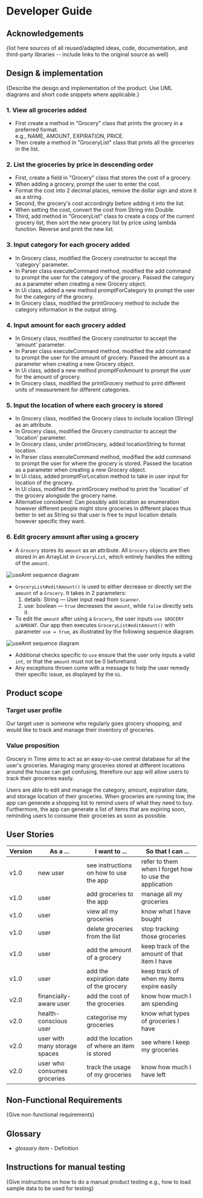 # Developer Guide

## Acknowledgements

{list here sources of all reused/adapted ideas, code, documentation, and third-party libraries -- include links to the original source as well}

## Design & implementation

{Describe the design and implementation of the product. Use UML diagrams and short code snippets where applicable.}
### 1. View all groceries added
   * First create a method in "Grocery" class that prints the grocery in a preferred format.\
     e.g., NAME, AMOUNT, EXPIRATION, PRICE.
   * Then create a method in "GroceryList" class that prints all the groceries in the list.


### 2. List the groceries by price in descending order
   * First, create a field in "Grocery" class that stores the cost of a grocery.
   * When adding a grocery, prompt the user to enter the cost.
   * Format the cost into 2 decimal places, remove the dollar sign and store it as a string.
   * Second, the grocery's cost accordingly before adding it into the list.
   * When setting the cost, convert the cost from String into Double.
   * Third, add method in "GroceryList" class to create a copy of the current grocery list, then sort the 
   new grocery list by price using lambda function. Reverse and print the new list.


### 3. Input category for each grocery added
   * In Grocery class, modified the Grocery constructor to accept the 'category' parameter.
   * In Parser class executeCommand method, modified the add command to prompt the user for the category of the grocery. Passed the category as a parameter when creating a new Grocery object.
   * In Ui class, added a new method promptForCategory to prompt the user for the category of the grocery.
   * In Grocery class, modified the printGrocery method to include the category information in the output string.


### 4. Input amount for each grocery added
   * In Grocery class, modified the Grocery constructor to accept the 'amount' parameter.
   * In Parser class executeCommand method, modified the add command to prompt the user for the amount of grocery. Passed the amount as a parameter when creating a new Grocery object.
   * In Ui class, added a new method promptForAmount to prompt the user for the amount of grocery.
   * In Grocery class, modified the printGrocery method to print different units of measurement for different categories.


### 5. Input the location of where each grocery is stored
   * In Grocery class, modified the Grocery class to include location (String) as an attribute.
   * In Grocery class, modified the Grocery constructor to accept the 'location' parameter.
   * In Grocery class, under printGrocery, added locationString to format location.
   * In Parser class executeCommand method, modified the add command to prompt the user for where the grocery is stored. Passed the location as a parameter when creating a new Grocery object.
   * In Ui class, added promptForLocation method to take in user input for location of the grocery.
   * In Ui class, modified the printGrocery method to print the 'location' of the grocery alongside the grocery name.
   * Alternative considered: Can possibly add location as enumeration however different people might store groceries in different places thus better to set as String so that user is free to input location details however specific they want.

### 6. Edit grocery amount after using a grocery
   * A `Grocery` stores its `amount` as an attribute. All `Grocery` objects are then stored in an ArrayList in `GroceryList`, which entirely handles the editing of the `amount`.

![useAmt sequence diagram](./diagrams/GroceryAmtGroceryList.puml)
   * `GroceryList#editAmount()` is used to either decrease or directly set the `amount` of a `Grocery`. It takes in 2 parameters:
      1. details: String — User input read from `Scanner`.
      2. use: boolean — `true` decreases the `amount`, while `false` directly sets it.
   * To edit the `amount` after using a `Grocery`, the user inputs `use GROCERY a/AMOUNT`. 
Our app then executes `GroceryList#editAmount()` with parameter `use = true`, as illustrated by the following sequence diagram.

![useAmt sequence diagram](./diagrams/useAmt.puml)
   * Additional checks specific to `use` ensure that the user only inputs a valid `int`, or that the `amount` must not be 0 beforehand.
   * Any exceptions thrown come with a message to help the user remedy their specific issue, as displayed by the `Ui`.


## Product scope
### Target user profile

Our target user is someone who regularly goes grocery shopping, and would like to track and manage their inventory of groceries.

### Value proposition

Grocery in Time aims to act as an easy-to-use central database for all the user's groceries. Managing many groceries stored at different locations around the house can get confusing,
therefore our app will allow users to track their groceries easily. 

Users are able to edit and manage the category, amount, expiration date, and storage location of their groceries.
When groceries are running low, the app can generate a shopping list to remind users of what they need to buy.
Furthermore, the app can generate a list of items that are expiring soon, reminding users to consume their groceries as soon as possible.

## User Stories

| Version | As a ...                      | I want to ...                               | So that I can ...                                      |
|---------|-------------------------------|---------------------------------------------|--------------------------------------------------------|
| v1.0    | new user                      | see instructions on how to use the app      | refer to them when I forget how to use the application |
| v1.0    | user                          | add groceries to the app                    | manage all my groceries                                |
| v1.0    | user                          | view all my groceries                       | know what I have bought                                |
| v1.0    | user                          | delete groceries from the list              | stop tracking those groceries                          |
| v1.0    | user                          | add the amount of a grocery                 | keep track of the amount of that item I have           |
| v1.0    | user                          | add the expiration date of the grocery      | keep track of when my items expire easily              |
| v2.0    | financially-aware user        | add the cost of the groceries               | know how much I am spending                            |
| v2.0    | health-conscious user         | categorise my groceries                     | know what types of groceries I have                    |
| v2.0    | user with many storage spaces | add the location of where an item is stored | see where I keep my groceries                          |
| v2.0    | user who consumes groceries   | track the usage of my groceries             | know how much I have left                              |

## Non-Functional Requirements

{Give non-functional requirements}

## Glossary

* *glossary item* - Definition

## Instructions for manual testing

{Give instructions on how to do a manual product testing e.g., how to load sample data to be used for testing}
